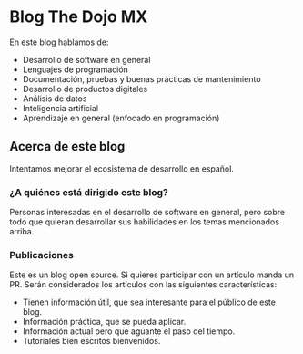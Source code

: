# Blog The Dojo MX

En este blog hablamos de:

- Desarrollo de software en general
- Lenguajes de programación
- Documentación, pruebas y buenas prácticas de mantenimiento
- Desarrollo de productos digitales
- Análisis de datos
- Inteligencia artificial
- Aprendizaje en general (enfocado en programación)

## Acerca de este blog

Intentamos mejorar el ecosistema de desarrollo en español.

### ¿A quiénes está dirigido este blog?

Personas interesadas en el desarrollo de software en general, pero sobre todo que quieran desarrollar sus habilidades en los temas mencionados arriba.

### Publicaciones

Este es un blog open source. Si quieres participar con un artículo manda un PR. Serán considerados los artículos con las siguientes características:

- Tienen información útil, que sea interesante para el público de este blog.
- Información práctica, que se pueda aplicar.
- Información actual pero que aguante el paso del tiempo.
- Tutoriales bien escritos bienvenidos.
